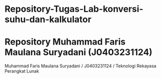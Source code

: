 # Repository-Tugas-Lab-konversi-suhu-dan-kalkulator
<h1> Repository Muhammad Faris Maulana Suryadani (J0403231124) </h1>

Muhammad Faris Maulana Suryadani / J0403231124 / Teknologi Rekayasa Perangkat Lunak
